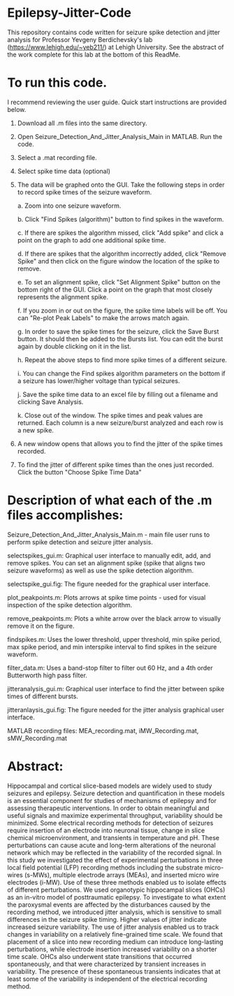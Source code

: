 # Epilepsy-Jitter-Code

This repository contains code written for seizure spike detection and jitter analysis for Professor Yevgeny Berdichevsky's lab (https://www.lehigh.edu/~yeb211/) at Lehigh University. See the abstract of the work complete for this lab at the bottom of this ReadMe.


# To run this code. 

I recommend reviewing the user guide. Quick start instructions are provided below.

1. Download all .m files into the same directory.

2. Open Seizure_Detection_And_Jitter_Analysis_Main in MATLAB. Run the code.

3. Select a .mat recording file.

4. Select spike time data (optional)

5. The data will be graphed onto the GUI. Take the following steps in order to record spike times of the seizure waveform.

    a. Zoom into one seizure waveform.

    b. Click "Find Spikes (algorithm)" button to find spikes in the waveform.

    c. If there are spikes the algorithm missed, click "Add spike" and click a point on the graph to add one additional spike time.

    d. If there are spikes that the algorithm incorrectly added, click "Remove Spike" and then click on the figure window the location of the spike to remove. 

    e. To set an alignment spike, click "Set Alignment Spike" button on the bottom right of the GUI. Click a point on the graph that most closely represents the alignment spike.

    f. If you zoom in or out on the figure, the spike time labels will be off. You can "Re-plot Peak Labels" to make the arrows match again.

    g. In order to save the spike times for the seizure, click the Save Burst button. It should then be added to the Bursts list. You can edit the burst again by double            clicking on it in the list. 

    h. Repeat the above steps to find more spike times of a different seizure.

    i. You can change the Find spikes algorithm parameters on the bottom if a seizure has lower/higher voltage than typical seizures.
    
    j. Save the spike time data to an excel file by filling out a filename and clicking Save Analysis.

    k. Close out of the window. The spike times and peak values are returned. Each column is a new seizure/burst analyzed and each row is a new spike.

6. A new window opens that allows you to find the jitter of the spike times recorded.

7. To find the jitter of different spike times than the ones just recorded. Click the button "Choose Spike Time Data"


# Description of what each of the .m files accomplishes:

Seizure_Detection_And_Jitter_Analysis_Main.m - main file user runs to perform spike detection and seizure jitter analysis.

selectspikes_gui.m: Graphical user interface to manually edit, add, and remove spikes. You can set an alignment spike (spike that aligns two seizure waveforms) as well as use the spike detection algorithm.

selectspike_gui.fig: The figure needed for the graphical user interface.

plot_peakpoints.m: Plots arrows at spike time points - used for visual inspection of the spike detection algorithm.

remove_peakpoints.m: Plots a white arrow over the black arrow to visually remove it on the figure.

findspikes.m: Uses the lower threshold, upper threshold, min spike period, max spike period, and min interspike interval to find spikes in the seizure waveform.

filter_data.m: Uses a band-stop filter to filter out 60 Hz, and a 4th order Butterworth high pass filter.

jitteranalysis_gui.m: Graphical user interface to find the jitter between spike times of different bursts.

jitteranlaysis_gui.fig: The figure needed for the jitter analysis graphical user interface.

MATLAB recording files: MEA_recording.mat, iMW_Recording.mat, sMW_Recording.mat

# Abstract:

Hippocampal and cortical slice-based models are widely used to study seizures and epilepsy. Seizure detection and quantification in these
models is an essential component for studies of mechanisms of epilepsy and for assessing therapeutic interventions. In order to obtain meaningful and
useful signals and maximize experimental throughput, variability should be minimized. Some electrical recording methods for detection of seizures
require insertion of an electrode into neuronal tissue, change in slice chemical microenvironment, and transients in temperature and pH. These
perturbations can cause acute and long-term alterations of the neuronal network which may be reflected in the variability of the recorded signal. In
this study we investigated the effect of experimental perturbations in three local field potential (LFP) recording methods including the substrate
micro-wires (s-MWs), multiple electrode arrays (MEAs), and inserted micro wire electrodes (i-MW). Use of these three methods enabled us to
isolate effects of different perturbations. We used organotypic hippocampal slices (OHCs) as an in-vitro model of posttraumatic epilepsy. To
investigate to what extent the paroxysmal events are affected by the disturbances caused by the recording method, we introduced jitter analysis,
which is sensitive to small differences in the seizure spike timing. Higher values of jitter indicate increased seizure variability. The use of jitter
analysis enabled us to track changes in variability on a relatively fine-grained time scale. We found that placement of a slice into new recording
medium can introduce long-lasting perturbations, while electrode insertion increased variability on a shorter time scale. OHCs also underwent state
transitions that occurred spontaneously, and that were characterized by transient increases in variability. The presence of these spontaneous transients
indicates that at least some of the variability is independent of the electrical recording method.

